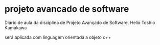 # projeto avancado de software
Diário de aula da disciplina de Projeto Avançado de Software. 
Helio Toshio Kamakawa

será aplicada com linguagem orientada a objeto c++ 

